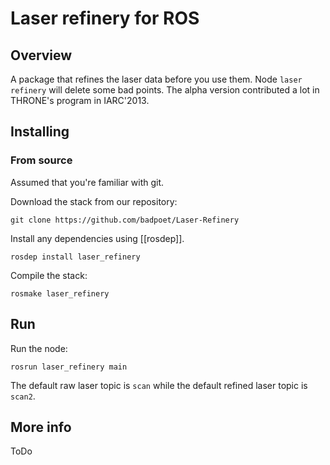Laser refinery for ROS
===================================

Overview
-----------------------------------

A package that refines the laser data before you use them. Node `laser refinery` will delete some bad points. The alpha version contributed a lot in THRONE's program in IARC'2013.

Installing
-----------------------------------

### From source ###

Assumed that you're familiar with git.

Download the stack from our repository:

    git clone https://github.com/badpoet/Laser-Refinery

Install any dependencies using [[rosdep]].

    rosdep install laser_refinery

Compile the stack:

    rosmake laser_refinery

Run
-----------------------------------

Run the node:

	rosrun laser_refinery main

The default raw laser topic is `scan` while the default refined laser topic is `scan2`.

More info
-----------------------------------

ToDo
 

